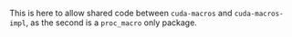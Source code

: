 
This is here to allow shared code between `cuda-macros` and `cuda-macros-impl`, as the second is a `proc_macro` only package.
